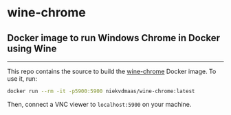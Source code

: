 # wine-chrome
## Docker image to run Windows Chrome in Docker using Wine
---

This repo contains the source to build the [wine-chrome](https://hub.docker.com/repository/docker/niekvdmaas/wine-chrome) Docker image. To use it, run:

```bash
docker run --rm -it -p5900:5900 niekvdmaas/wine-chrome:latest
```

Then, connect a VNC viewer to ``localhost:5900`` on your machine.